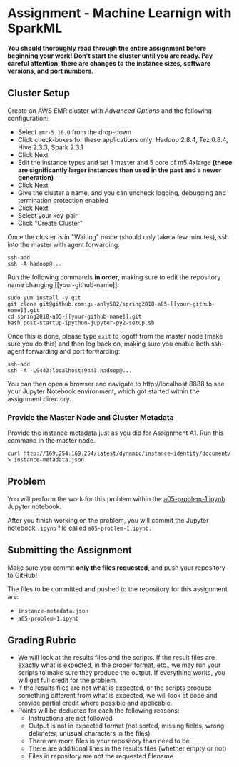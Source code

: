 # Assignment - Machine Learnign with SparkML

**You should thoroughly read through the entire assignment before beginning your work! Don't start the cluster until you are ready. Pay careful attention, there are changes to the instance sizes, software versions, and port numbers.**

## Cluster Setup

Create an AWS EMR cluster with *Advanced Options* and the following configuration:

* Select `emr-5.16.0` from the drop-down
* Click check-boxes for these applications only: Hadoop 2.8.4, Tez 0.8.4, Hive 2.3.3, Spark 2.3.1	
* Click Next
* Edit the instance types and set 1 master and 5 core of m5.4xlarge **(these are significantly larger instances than used in the past and a newer generation)** 
* Click Next
* Give the cluster a name, and you can uncheck logging, debugging and termination protection enabled
* Click Next
* Select your key-pair
* Click "Create Cluster"

Once the cluster is in "Waiting" mode (should only take a few minutes), ssh into the master with agent forwarding:

```
ssh-add
ssh -A hadoop@...
```

Run the following commands **in order**, making sure to edit the repository name changing [[your-github-name]]:

```
sudo yum install -y git
git clone git@github.com:gu-anly502/spring2018-a05-[[your-github-name]].git
cd spring2018-a05-[[your-github-name]].git
bash post-startup-ipython-jupyter-py2-setup.sh 
```

Once this is done, please type `exit` to logoff from the master node (make sure you do this) and then log back on, making sure you enable both ssh-agent forwarding and port forwarding:

```
ssh-add
ssh -A -L9443:localhost:9443 hadoop@...
``` 

You can then open a browser and navigate to http://localhost:8888 to see your Jupyter Notebook environment, which got started within the assignment directory. 

### Provide the Master Node and Cluster Metadata

Provide the instance metadata just as you did for Assignment A1. Run this command in the master node.

```
curl http://169.254.169.254/latest/dynamic/instance-identity/document/ > instance-metadata.json
```

## Problem

You will perform the work for this problem within the [a05-problem-1.ipynb](a05-problem-1.ipynb) Jupyter notebook.

After you finish working on the problem, you will commit the Jupyter notebook `.ipynb` file called `a05-problem-1.ipynb.`

## Submitting the Assignment

Make sure you commit **only the files requested**, and push your repository to GitHub!

The files to be committed and pushed to the repository for this assignment are:

* `instance-metadata.json`
* `a05-problem-1.ipynb`


## Grading Rubric 

* We will look at the results files and the scripts. If the result files are exactly what is expected, in the proper format, etc., we may run your scripts to make sure they produce the output. If everything works, you will get full credit for the problem.
* If the results files are not what is expected, or the scripts produce something different from what is expected, we will look at code and provide partial credit where possible and applicable.
* Points will be deducted for each the following reasons:
	* Instructions are not followed
	* Output is not in expected format (not sorted, missing fields, wrong delimeter, unusual characters in the files)
	* There are more files in your repository than need to be 
	* There are additional lines in the results files (whether empty or not)
	* Files in repository are not the requested filename


	
